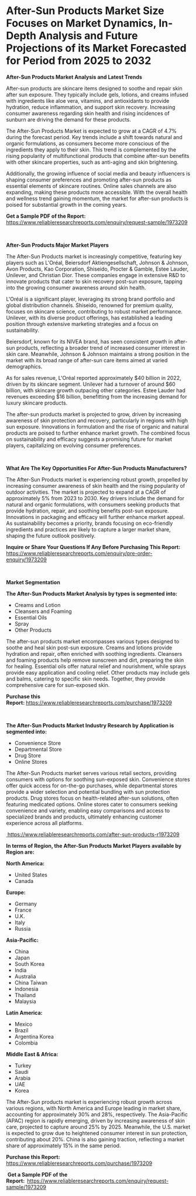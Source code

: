 <p><h1>After-Sun Products Market Size Focuses on Market Dynamics, In-Depth Analysis and Future Projections of its Market Forecasted for Period from 2025 to 2032</h1></p><p><strong>After-Sun Products Market Analysis and Latest Trends</strong></p>
<p><p>After-sun products are skincare items designed to soothe and repair skin after sun exposure. They typically include gels, lotions, and creams infused with ingredients like aloe vera, vitamins, and antioxidants to provide hydration, reduce inflammation, and support skin recovery. Increasing consumer awareness regarding skin health and rising incidences of sunburn are driving the demand for these products.</p><p>The After-Sun Products Market is expected to grow at a CAGR of 4.7% during the forecast period. Key trends include a shift towards natural and organic formulations, as consumers become more conscious of the ingredients they apply to their skin. This trend is complemented by the rising popularity of multifunctional products that combine after-sun benefits with other skincare properties, such as anti-aging and skin brightening.</p><p>Additionally, the growing influence of social media and beauty influencers is shaping consumer preferences and promoting after-sun products as essential elements of skincare routines. Online sales channels are also expanding, making these products more accessible. With the overall health and wellness trend gaining momentum, the market for after-sun products is poised for substantial growth in the coming years.</p></p>
<p><strong>Get a Sample PDF of the Report:&nbsp;</strong> <a href="https://www.reliableresearchreports.com/enquiry/request-sample/1973209?utm_campaign=3382&utm_medium=2&utm_source=Github&utm_content=ia&utm_term=15042025&utm_id=after-sun-products">https://www.reliableresearchreports.com/enquiry/request-sample/1973209</a></p>
<p>&nbsp;</p>
<p><strong>After-Sun Products Major Market Players</strong></p>
<p><p>The After-Sun Products market is increasingly competitive, featuring key players such as L'Oréal, Beiersdorf Aktiengesellschaft, Johnson & Johnson, Avon Products, Kao Corporation, Shiseido, Procter & Gamble, Estee Lauder, Unilever, and Christian Dior. These companies engage in extensive R&D to innovate products that cater to skin recovery post-sun exposure, tapping into the growing consumer awareness around skin health.</p><p>L'Oréal is a significant player, leveraging its strong brand portfolio and global distribution channels. Shiseido, renowned for premium quality, focuses on skincare science, contributing to robust market performance. Unilever, with its diverse product offerings, has established a leading position through extensive marketing strategies and a focus on sustainability.</p><p>Beiersdorf, known for its NIVEA brand, has seen consistent growth in after-sun products, reflecting a broader trend of increased consumer interest in skin care. Meanwhile, Johnson & Johnson maintains a strong position in the market with its broad range of after-sun care items aimed at varied demographics.</p><p>As for sales revenue, L'Oréal reported approximately $40 billion in 2022, driven by its skincare segment. Unilever had a turnover of around $60 billion, with skincare growth outpacing other categories. Estee Lauder had revenues exceeding $16 billion, benefitting from the increasing demand for luxury skincare products.</p><p>The after-sun products market is projected to grow, driven by increasing awareness of skin protection and recovery, particularly in regions with high sun exposure. Innovations in formulation and the rise of organic and natural products are poised to further enhance market growth. The combined focus on sustainability and efficacy suggests a promising future for market players, capitalizing on evolving consumer preferences.</p></p>
<p>&nbsp;</p>
<p><strong>What Are The Key Opportunities For After-Sun Products Manufacturers?</strong></p>
<p><p>The After-Sun Products market is experiencing robust growth, propelled by increasing consumer awareness of skin health and the rising popularity of outdoor activities. The market is projected to expand at a CAGR of approximately 5% from 2023 to 2030. Key drivers include the demand for natural and organic formulations, with consumers seeking products that provide hydration, repair, and soothing benefits post-sun exposure. Innovations in packaging and efficacy will further enhance market appeal. As sustainability becomes a priority, brands focusing on eco-friendly ingredients and practices are likely to capture a larger market share, shaping the future outlook positively.</p></p>
<p><strong>Inquire or Share Your Questions If Any Before Purchasing This Report:</strong> <a href="https://www.reliableresearchreports.com/enquiry/pre-order-enquiry/1973209?utm_campaign=3382&utm_medium=2&utm_source=Github&utm_content=ia&utm_term=15042025&utm_id=after-sun-products">https://www.reliableresearchreports.com/enquiry/pre-order-enquiry/1973209</a></p>
<p>&nbsp;</p>
<p><strong>Market Segmentation</strong></p>
<p><strong>The After-Sun Products Market Analysis by types is segmented into:</strong></p>
<p><ul><li>Creams and Lotion</li><li>Cleansers and Foaming</li><li>Essential Oils</li><li>Spray</li><li>Other Products</li></ul></p>
<p><p>The after-sun products market encompasses various types designed to soothe and heal skin post-sun exposure. Creams and lotions provide hydration and repair, often enriched with soothing ingredients. Cleansers and foaming products help remove sunscreen and dirt, preparing the skin for healing. Essential oils offer natural relief and nourishment, while sprays provide easy application and cooling relief. Other products may include gels and balms, catering to specific skin needs. Together, they provide comprehensive care for sun-exposed skin.</p></p>
<p><strong>Purchase this Report:&nbsp;</strong><a href="https://www.reliableresearchreports.com/purchase/1973209?utm_campaign=3382&utm_medium=2&utm_source=Github&utm_content=ia&utm_term=15042025&utm_id=after-sun-products">https://www.reliableresearchreports.com/purchase/1973209</a></p>
<p>&nbsp;</p>
<p><strong>The After-Sun Products Market Industry Research by Application is segmented into:</strong></p>
<p><ul><li>Convenience Store</li><li>Departmental Store</li><li>Drug Store</li><li>Online Stores</li></ul></p>
<p><p>The After-Sun Products market serves various retail sectors, providing consumers with options for soothing sun-exposed skin. Convenience stores offer quick access for on-the-go purchases, while departmental stores provide a wider selection and potential bundling with sun protection products. Drug stores focus on health-related after-sun solutions, often featuring medicated options. Online stores cater to consumers seeking convenience and variety, enabling easy comparisons and access to specialized brands and products, ultimately enhancing customer experience across all platforms.</p></p>
<p><a href="https://www.reliableresearchreports.com/after-sun-products-r1973209?utm_campaign=3382&utm_medium=2&utm_source=Github&utm_content=ia&utm_term=15042025&utm_id=after-sun-products">&nbsp;https://www.reliableresearchreports.com/after-sun-products-r1973209</a></p>
<p><strong>In terms of Region, the After-Sun Products Market Players available by Region are:</strong></p>
<p>
    <p> <strong> North America: </strong>
        <ul>
            <li>United States</li>
            <li>Canada</li>
        </ul>
        </p> 
    <p> <strong> Europe: </strong>
        <ul>
            <li>Germany</li>
            <li>France</li>
            <li>U.K.</li>
            <li>Italy</li>
            <li>Russia</li>
        </ul>
        </p> 
    <p> <strong> Asia-Pacific: </strong>
        <ul>
            <li>China</li>
            <li>Japan</li>
            <li>South Korea</li>
            <li>India</li>
            <li>Australia</li>
            <li>China Taiwan</li>
            <li>Indonesia</li>
            <li>Thailand</li>
            <li>Malaysia</li>
        </ul>
        </p> 
    <p> <strong> Latin America: </strong>
        <ul>
            <li>Mexico</li>
            <li>Brazil</li>
            <li>Argentina Korea</li>
            <li>Colombia</li>
        </ul>
        </p> 
    <p> <strong> Middle East & Africa: </strong>
        <ul>
            <li>Turkey</li>
            <li>Saudi</li>
            <li>Arabia</li>
            <li>UAE</li>
            <li>Korea</li>
        </ul>
    </p>
    </p>
<p><p>The After-Sun products market is experiencing robust growth across various regions, with North America and Europe leading in market share, accounting for approximately 30% and 28%, respectively. The Asia-Pacific (APAC) region is rapidly emerging, driven by increasing awareness of skin care, projected to capture around 25% by 2025. Meanwhile, the U.S. market is expected to grow due to heightened consumer interest in sun protection, contributing about 20%. China is also gaining traction, reflecting a market share of approximately 15% in the same period.</p></p>
<p><strong>Purchase this Report: </strong><a href="https://www.reliableresearchreports.com/purchase/1973209?utm_campaign=3382&utm_medium=2&utm_source=Github&utm_content=ia&utm_term=15042025&utm_id=after-sun-products">https://www.reliableresearchreports.com/purchase/1973209</a></p>
<p>&nbsp;<strong>Get a Sample PDF of the Report:&nbsp;&nbsp;</strong><a href="https://www.reliableresearchreports.com/enquiry/request-sample/1973209?utm_campaign=3382&utm_medium=2&utm_source=Github&utm_content=ia&utm_term=15042025&utm_id=after-sun-products">https://www.reliableresearchreports.com/enquiry/request-sample/1973209</a></p>
<p><strong></strong></p>
<p><p></p><p></p><p></p></p>